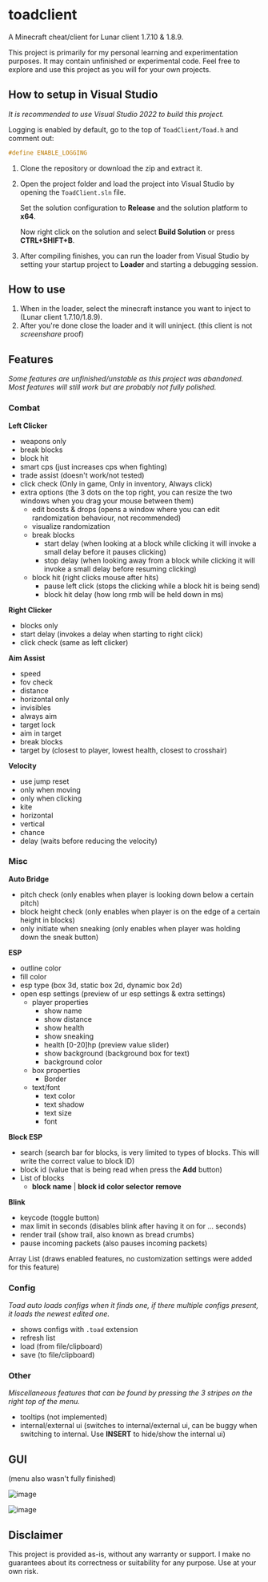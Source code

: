 toadclient
==========

A Minecraft cheat/client for Lunar client 1.7.10 & 1.8.9. 

This project is primarily for my personal learning and experimentation purposes. It may contain unfinished or experimental code. Feel free to explore and use this project as you will for your own projects.

## How to setup in Visual Studio 
*It is recommended to use Visual Studio 2022 to build this project.*

Logging is enabled by default, go to the top of `ToadClient/Toad.h` and comment out: 
```c++
#define ENABLE_LOGGING
```

1.  Clone the repository or download the zip and extract it.

2.  Open the project folder and load the project into Visual Studio by opening the `ToadClient.sln` file.

    Set the solution configuration to **Release** and the solution platform to **x64**.

    Now right click on the solution and select **Build Solution** or press **CTRL+SHIFT+B**. 

3.  After compiling finishes, you can run the loader from Visual Studio by setting your startup project to **Loader** and starting a debugging session.

## How to use
1.  When in the loader, select the minecraft instance you want to inject to (Lunar client 1.7.10/1.8.9). 
2.  After you're done close the loader and it will uninject. (this client is not *screenshare* proof)

## Features
*Some features are unfinished/unstable as this project was abandoned. Most features will still work but are probably not fully polished.*

### Combat 

**Left Clicker**
-   weapons only
-   break blocks
-   block hit
-   smart cps (just increases cps when fighting)
-   trade assist (doesn't work/not tested)
-   click check (Only in game, Only in inventory, Always click)
-   extra options (the 3 dots on the top right, you can resize the two windows when you drag your mouse between them)
    -   edit boosts & drops (opens a window where you can edit randomization behaviour, not recommended)
    -   visualize randomization
    -   break blocks 
        -   start delay (when looking at a block while clicking it will invoke a small delay before it pauses clicking)
        -   stop delay (when looking away from a block while clicking it will invoke a small delay before resuming clicking)
    -   block hit (right clicks mouse after hits)
        -   pause left click (stops the clicking while a block hit is being send)
        -   block hit delay (how long rmb will be held down in ms)

**Right Clicker**
-   blocks only
-   start delay (invokes a delay when starting to right click)
-   click check (same as left clicker)

**Aim Assist**
-   speed
-   fov check
-   distance
-   horizontal only
-   invisibles
-   always aim
-   target lock
-   aim in target
-   break blocks
-   target by (closest to player, lowest health, closest to crosshair)

**Velocity**
-   use jump reset
-   only when moving
-   only when clicking
-   kite
-   horizontal
-   vertical
-   chance
-   delay (waits before reducing the velocity)

### Misc

**Auto Bridge**
-   pitch check (only enables when player is looking down below a certain pitch)
-   block height check (only enables when player is on the edge of a certain height in blocks)
-   only initiate when sneaking (only enables when player was holding down the sneak button)

**ESP**
-   outline color
-   fill color
-   esp type (box 3d, static box 2d, dynamic box 2d)
-   open esp settings (preview of ur esp settings & extra settings)
    -   player properties
        -   show name
        -   show distance
        -   show health
        -   show sneaking
        -   health [0-20]hp (preview value slider)
        -   show background (background box for text)
        -   background color
    -   box properties
        -   Border
    -   text/font
        -   text color
        -   text shadow
        -   text size
        -   font 

**Block ESP**  


-   search (search bar for blocks, is very limited to types of blocks. This will write the correct value to block ID)
-   block id (value that is being read when press the **Add** button)
-   List of blocks
    -   **block name** | **block id** **color selector** **remove**

**Blink**
-   keycode (toggle button)
-   max limit in seconds (disables blink after having it on for ... seconds)
-   render trail (show trail, also known as bread crumbs)
-   pause incoming packets (also pauses incoming packets)

Array List (draws enabled features, no customization settings were added for this feature)

### Config 

*Toad auto loads configs when it finds one, if there multiple configs present, it loads the newest edited one.*

-   shows configs with `.toad` extension
-   refresh list
-   load (from file/clipboard)
-   save (to file/clipboard)


### Other

*Miscellaneous features that can be found by pressing the 3 stripes on the right top of the menu.*

-   tooltips (not implemented)
-   internal/external ui (switches to internal/external ui, can be buggy when switching to internal. Use **INSERT** to hide/show the internal ui)


## GUI 
(menu also wasn't fully finished)

![image](https://github.com/Steve987321/toadclient/assets/88980055/69bcf48c-4964-4bed-b8aa-cc6ec37d422a)

![image](https://github.com/Steve987321/toadclient/assets/88980055/659884ba-f57b-4eba-9248-a4de5ba39821)

## Disclaimer 

This project is provided as-is, without any warranty or support. I make no guarantees about its correctness or suitability for any purpose. Use at your own risk.
